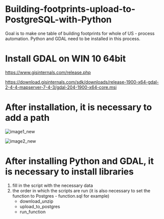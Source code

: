 # Building-footprints-upload-to-PostgreSQL-with-Python
Goal is to make one table of building footprints for whole of US - process automation.  Python and GDAL need to be installed in this process.



# Install GDAL on WIN 10 64bit

https://www.gisinternals.com/release.php

https://download.gisinternals.com/sdk/downloads/release-1900-x64-gdal-2-4-4-mapserver-7-4-3/gdal-204-1900-x64-core.msi

# After installation, it is necessary to add a path


![image1_new](https://user-images.githubusercontent.com/39372009/139333254-7fa31608-0b18-4ff7-acbc-804fdb582077.jpeg)

![image2_new](https://user-images.githubusercontent.com/39372009/139333282-1a791e44-4607-47f7-88ea-f6357db6a5fd.jpeg)

# After installing Python and GDAL, it is necessary to install libraries

1. fill in the script with the necessary data
2. the order in which the scripts are run (it is also necessary to set the function to Postgres - function.sql for example)
	- download_unzip
	- upload_to_postgres
	- run_function
